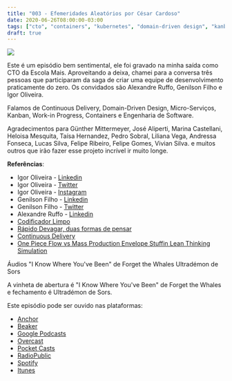 ```yaml
---
title: "003 - Efemeridades Aleatórios por César Cardoso"
date: 2020-06-26T08:00:00-03:00
tags: ["cto", "containers", "kubernetes", "domain-driven design", "kanban", "wip", "containers"]
draft: true
---
```

![](/images/pontocafe_006.png)

Este é um episódio bem sentimental, ele foi gravado na minha saída como CTO da Escola Mais. Aproveitando a deixa, chamei para a conversa três pessoas que participaram da saga de criar uma equipe de desenvolvimento praticamente do zero. Os convidados são Alexandre Ruffo, Genilson Filho e Igor Oliveira. 

Falamos de Continuous Delivery, Domain-Driven Design, Micro-Serviços, Kanban, Work-in Progress, Containers e Engenharia de Software. 

Agradecimentos para Günther Mittermeyer, José Aliperti, Marina Castellani, Heloisa Mesquita, Taísa Hernandez, Pedro Sobral, Liliana Vega, Andressa Fonseca, Lucas Silva, Felipe Ribeiro, Felipe Gomes, Vivian Silva. e muitos outros que irão fazer esse projeto incrível ir muito longe.


**Referências**:
* Igor Oliveira - [Linkedin](https://www.linkedin.com/in/igorolivei)
* Igor Oliveira - [Twitter](https://twitter/igorolivei)
* Igor Oliveira - [Instagram](https://www.instagram.com/igorolivei)
* Genilson Filho - [Linkedin](https://www.linkedin.com/in/jgdsfilho)
* Genilson Filho - [Twitter](https://twitter/jgdsfilho)
* Alexandre Ruffo - [Linkedin](https://www.linkedin.com/in/alexandre-ruffo)
* [Codificador Limpo](https://www.amazon.com.br/Codificador-Limpo-Bob-Martin/dp/8576086476)
* [Rápido Devagar, duas formas de pensar](https://www.amazon.com.br/Rápido-devagar-Duas-formas-pensar-ebook/dp/B00A3D1A44)
* [Continuous Delivery](https://www.amazon.com.br/Continuous-Delivery-Deployment-Automation-Addison-Wesley-ebook/dp/B003YMNVC0)
* [One Piece Flow vs Mass Production Envelope Stuffin Lean Thinking Simulation](https://www.youtube.com/watch?v=Dr67i5SdXiM&feature=youtu.be)

Áudios
"I Know Where You've Been" de Forget the Whales Ultradémon de Sors

A vinheta de abertura é "I Know Where You've Been" de Forget the Whales e fechamento é Ultradémon de Sors.

Este episódio pode ser ouvido nas plataformas:
* [Anchor](https://anchor.fm/pontocafe)
* [Beaker](https://www.breaker.audio/ponto-cafe)
* [Google Podcasts](https://www.google.com/podcasts?feed=aHR0cHM6Ly9hbmNob3IuZm0vcy81OWRkZTI0L3BvZGNhc3QvcnNz)
* [Overcast](https://overcast.fm/itunes1513597862/pontocaf-podcast-uma-conversa-sobre-tecnologias-e-as-coisas-que-est-o-em-volta)
* [Pocket Casts](https://pca.st/1cbp2reg)
* [RadioPublic](https://radiopublic.com/ponto-caf-G2pjqv)
* [Spotify](https://open.spotify.com/show/3HzpEbfhFBGPNba8PADIhP)
* [Itunes](https://podcasts.apple.com/us/podcast/pontocaf%C3%A9-podcast-%C3%A9-uma-conversa-sobre-tecnologias/id1513597862)